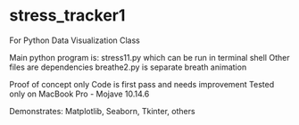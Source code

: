 # stress_tracker1
For Python Data Visualization Class

Main python program is: stress11.py which can be run in terminal shell
Other files are dependencies
breathe2.py is separate breath animation

Proof of concept only
Code is first pass and needs improvement
Tested only on MacBook Pro - Mojave 10.14.6

Demonstrates: Matplotlib, Seaborn, Tkinter, others
